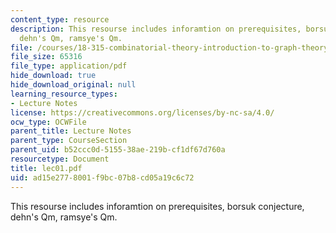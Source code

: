 ```yaml
---
content_type: resource
description: This resourse includes inforamtion on prerequisites, borsuk conjecture,
  dehn's Qm, ramsye's Qm.
file: /courses/18-315-combinatorial-theory-introduction-to-graph-theory-extremal-and-enumerative-combinatorics-spring-2005/ad15e2778001f9bc07b8cd05a19c6c72_lec01.pdf
file_size: 65316
file_type: application/pdf
hide_download: true
hide_download_original: null
learning_resource_types:
- Lecture Notes
license: https://creativecommons.org/licenses/by-nc-sa/4.0/
ocw_type: OCWFile
parent_title: Lecture Notes
parent_type: CourseSection
parent_uid: b52ccc0d-5155-38ae-219b-cf1df67d760a
resourcetype: Document
title: lec01.pdf
uid: ad15e277-8001-f9bc-07b8-cd05a19c6c72
---
```

This resourse includes inforamtion on prerequisites, borsuk conjecture, dehn's Qm, ramsye's Qm.